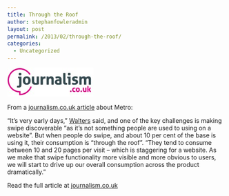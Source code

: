 ```yaml
---
title: Through the Roof
author: stephanfowleradmin
layout: post
permalink: /2013/02/through-the-roof/
categories:
  - Uncategorized
---
```

<img src="/assets/2013/02/journalism.co_.uk_.jpg" alt="journalism.co.uk" width="200" height="66" class="alignleft size-full wp-image-261" />

From a [journalism.co.uk article][1] about Metro:

&#8220;It&#8217;s very early days,&#8221; [Walters][2] said, and one of the key challenges is making swipe discoverable &#8220;as it&#8217;s not something people are used to using on a website&#8221;. But when people do swipe, and about 10 per cent of the base is using it, their consumption is &#8220;through the roof&#8221;. &#8220;They tend to consume between 10 and 20 pages per visit – which is staggering for a website. As we make that swipe functionality more visible and more obvious to users, we will start to drive up our overall consumption across the product dramatically.&#8221;

Read the full article at [journalism.co.uk][1]

 [1]: http://www.journalism.co.uk/news/mobile-first-metro-creates-web-editions-for-swipeable-site/s2/a552040/
 [2]: http://uk.linkedin.com/in/jamiewalters